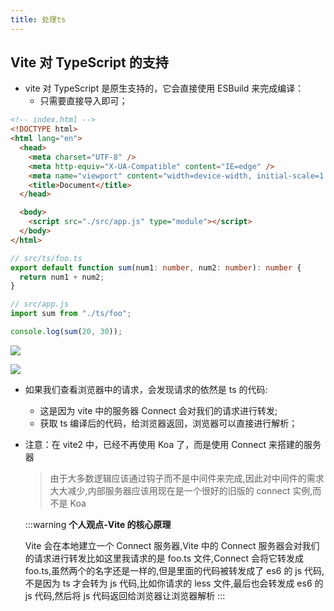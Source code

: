 ```yaml
---
title: 处理ts
---
```


## Vite 对 TypeScript 的支持

- vite 对 TypeScript 是原生支持的，它会直接使用 ESBuild 来完成编译：
  - 只需要直接导入即可；

```html
<!-- index.html -->
<!DOCTYPE html>
<html lang="en">
  <head>
    <meta charset="UTF-8" />
    <meta http-equiv="X-UA-Compatible" content="IE=edge" />
    <meta name="viewport" content="width=device-width, initial-scale=1.0" />
    <title>Document</title>
  </head>

  <body>
    <script src="./src/app.js" type="module"></script>
  </body>
</html>
```

```ts
// src/ts/foo.ts
export default function sum(num1: number, num2: number): number {
  return num1 + num2;
}
```

```js
// src/app.js
import sum from "./ts/foo";

console.log(sum(20, 30));
```

![](/frontEnd/Vite/8.png)

![](/frontEnd/Vite/9.png)

- 如果我们查看浏览器中的请求，会发现请求的依然是 ts 的代码:
  - 这是因为 vite 中的服务器 Connect 会对我们的请求进行转发;
  - 获取 ts 编译后的代码，给浏览器返回，浏览器可以直接进行解析；
- 注意：在 vite2 中，已经不再使用 Koa 了，而是使用 Connect 来搭建的服务器

  > 由于大多数逻辑应该通过钩子而不是中间件来完成,因此对中间件的需求大大减少,内部服务器应该用现在是一个很好的旧版的 connect 实例,而不是 Koa

  :::warning
  **个人观点-Vite 的核心原理**

  Vite 会在本地建立一个 Connect 服务器,Vite 中的 Connect 服务器会对我们的请求进行转发比如这里我请求的是 foo.ts 文件,Connect 会将它转发成 foo.ts,虽然两个的名字还是一样的,但是里面的代码被转发成了 es6 的 js 代码,不是因为 ts 才会转为 js 代码,比如你请求的 less 文件,最后也会转发成 es6 的 js 代码,然后将 js 代码返回给浏览器让浏览器解析
  :::
